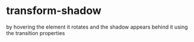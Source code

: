 # transform-shadow
by hovering the element it rotates and the shadow appears behind it using the transition properties
